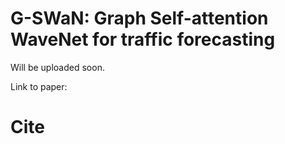 # G-SWaN: Graph Self-attention WaveNet for traffic forecasting

Will be uploaded soon.

Link to paper:

# Cite

```
```
